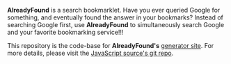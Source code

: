 **AlreadyFound** is a search bookmarklet. Have you ever queried Google for something, and eventually found the answer in your bookmarks? Instead of searching Google first, use **AlreadyFound** to simultaneously search Google and your favorite bookmarking service!!!

This repository is the code-base for **AlreadyFound's** [generator site](http://alreadyfound.heroku.com/). For more details, please visit the [JavaScript source's git repo](https://github.com/simeonwillbanks/AlreadyFound/).
